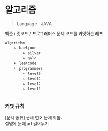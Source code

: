 # 알고리즘
> Language - JAVA

백준 / 릿코드 / 프로그래머스 문제 코드를 커밋하는 레포

```
algorithm
	ㄴ baekjoon
		ㄴ silver
		ㄴ gold	
	ㄴ leetcode	
	ㄴ programmers
		ㄴ level0
		ㄴ level1
		ㄴ level2
		ㄴ level3
		
```

### 커밋 규칙
[문제 종류] 문제 번호 문제 이름.      
설명에 문제 url 걸어두기
